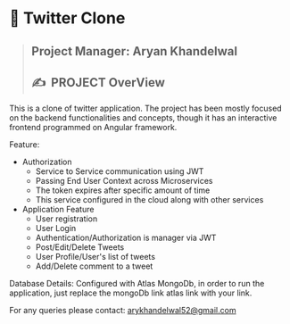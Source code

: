 # 👣 **Twitter Clone**

>## **Project Manager: Aryan Khandelwal**
>## ✍&nbsp; PROJECT OverView

This is a clone of twitter application. The project has been mostly focused on the backend functionalities and concepts, though it has an interactive frontend programmed on Angular framework.

Feature:

- Authorization
  - Service to Service communication using JWT
  - Passing End User Context across Microservices
  - The token expires after specific amount of time
  - This service configured in the cloud along with other services
- Application Feature
  - User registration
  - User Login
  - Authentication/Authorization is manager via JWT
  - Post/Edit/Delete Tweets
  - User Profile/User's list of tweets
  - Add/Delete comment to a tweet
 
Database Details:
Configured with Atlas MongoDb, in order to run the application, just replace the mongoDb link atlas link with your link.

For any queries please contact: arykhandelwal52@gmail.com
